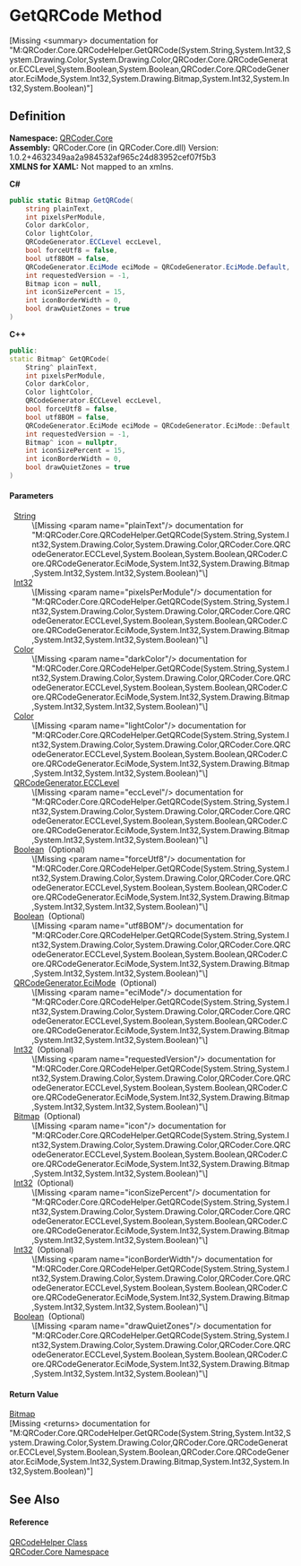 # GetQRCode Method


\[Missing &lt;summary&gt; documentation for "M:QRCoder.Core.QRCodeHelper.GetQRCode(System.String,System.Int32,System.Drawing.Color,System.Drawing.Color,QRCoder.Core.QRCodeGenerator.ECCLevel,System.Boolean,System.Boolean,QRCoder.Core.QRCodeGenerator.EciMode,System.Int32,System.Drawing.Bitmap,System.Int32,System.Int32,System.Boolean)"\]



## Definition
**Namespace:** <a href="N_QRCoder_Core.md">QRCoder.Core</a>  
**Assembly:** QRCoder.Core (in QRCoder.Core.dll) Version: 1.0.2+4632349aa2a984532af965c24d83952cef07f5b3  
**XMLNS for XAML:** Not mapped to an xmlns.

**C#**
``` C#
public static Bitmap GetQRCode(
	string plainText,
	int pixelsPerModule,
	Color darkColor,
	Color lightColor,
	QRCodeGenerator.ECCLevel eccLevel,
	bool forceUtf8 = false,
	bool utf8BOM = false,
	QRCodeGenerator.EciMode eciMode = QRCodeGenerator.EciMode.Default,
	int requestedVersion = -1,
	Bitmap icon = null,
	int iconSizePercent = 15,
	int iconBorderWidth = 0,
	bool drawQuietZones = true
)
```
**C++**
``` C++
public:
static Bitmap^ GetQRCode(
	String^ plainText, 
	int pixelsPerModule, 
	Color darkColor, 
	Color lightColor, 
	QRCodeGenerator.ECCLevel eccLevel, 
	bool forceUtf8 = false, 
	bool utf8BOM = false, 
	QRCodeGenerator.EciMode eciMode = QRCodeGenerator.EciMode::Default, 
	int requestedVersion = -1, 
	Bitmap^ icon = nullptr, 
	int iconSizePercent = 15, 
	int iconBorderWidth = 0, 
	bool drawQuietZones = true
)
```



#### Parameters
<dl><dt>  <a href="https://learn.microsoft.com/dotnet/api/system.string" target="_blank" rel="noopener noreferrer">String</a></dt><dd>\[Missing &lt;param name="plainText"/&gt; documentation for "M:QRCoder.Core.QRCodeHelper.GetQRCode(System.String,System.Int32,System.Drawing.Color,System.Drawing.Color,QRCoder.Core.QRCodeGenerator.ECCLevel,System.Boolean,System.Boolean,QRCoder.Core.QRCodeGenerator.EciMode,System.Int32,System.Drawing.Bitmap,System.Int32,System.Int32,System.Boolean)"\]</dd><dt>  <a href="https://learn.microsoft.com/dotnet/api/system.int32" target="_blank" rel="noopener noreferrer">Int32</a></dt><dd>\[Missing &lt;param name="pixelsPerModule"/&gt; documentation for "M:QRCoder.Core.QRCodeHelper.GetQRCode(System.String,System.Int32,System.Drawing.Color,System.Drawing.Color,QRCoder.Core.QRCodeGenerator.ECCLevel,System.Boolean,System.Boolean,QRCoder.Core.QRCodeGenerator.EciMode,System.Int32,System.Drawing.Bitmap,System.Int32,System.Int32,System.Boolean)"\]</dd><dt>  <a href="https://learn.microsoft.com/dotnet/api/system.drawing.color" target="_blank" rel="noopener noreferrer">Color</a></dt><dd>\[Missing &lt;param name="darkColor"/&gt; documentation for "M:QRCoder.Core.QRCodeHelper.GetQRCode(System.String,System.Int32,System.Drawing.Color,System.Drawing.Color,QRCoder.Core.QRCodeGenerator.ECCLevel,System.Boolean,System.Boolean,QRCoder.Core.QRCodeGenerator.EciMode,System.Int32,System.Drawing.Bitmap,System.Int32,System.Int32,System.Boolean)"\]</dd><dt>  <a href="https://learn.microsoft.com/dotnet/api/system.drawing.color" target="_blank" rel="noopener noreferrer">Color</a></dt><dd>\[Missing &lt;param name="lightColor"/&gt; documentation for "M:QRCoder.Core.QRCodeHelper.GetQRCode(System.String,System.Int32,System.Drawing.Color,System.Drawing.Color,QRCoder.Core.QRCodeGenerator.ECCLevel,System.Boolean,System.Boolean,QRCoder.Core.QRCodeGenerator.EciMode,System.Int32,System.Drawing.Bitmap,System.Int32,System.Int32,System.Boolean)"\]</dd><dt>  <a href="T_QRCoder_Core_QRCodeGenerator_ECCLevel.md">QRCodeGenerator.ECCLevel</a></dt><dd>\[Missing &lt;param name="eccLevel"/&gt; documentation for "M:QRCoder.Core.QRCodeHelper.GetQRCode(System.String,System.Int32,System.Drawing.Color,System.Drawing.Color,QRCoder.Core.QRCodeGenerator.ECCLevel,System.Boolean,System.Boolean,QRCoder.Core.QRCodeGenerator.EciMode,System.Int32,System.Drawing.Bitmap,System.Int32,System.Int32,System.Boolean)"\]</dd><dt>  <a href="https://learn.microsoft.com/dotnet/api/system.boolean" target="_blank" rel="noopener noreferrer">Boolean</a>  (Optional)</dt><dd>\[Missing &lt;param name="forceUtf8"/&gt; documentation for "M:QRCoder.Core.QRCodeHelper.GetQRCode(System.String,System.Int32,System.Drawing.Color,System.Drawing.Color,QRCoder.Core.QRCodeGenerator.ECCLevel,System.Boolean,System.Boolean,QRCoder.Core.QRCodeGenerator.EciMode,System.Int32,System.Drawing.Bitmap,System.Int32,System.Int32,System.Boolean)"\]</dd><dt>  <a href="https://learn.microsoft.com/dotnet/api/system.boolean" target="_blank" rel="noopener noreferrer">Boolean</a>  (Optional)</dt><dd>\[Missing &lt;param name="utf8BOM"/&gt; documentation for "M:QRCoder.Core.QRCodeHelper.GetQRCode(System.String,System.Int32,System.Drawing.Color,System.Drawing.Color,QRCoder.Core.QRCodeGenerator.ECCLevel,System.Boolean,System.Boolean,QRCoder.Core.QRCodeGenerator.EciMode,System.Int32,System.Drawing.Bitmap,System.Int32,System.Int32,System.Boolean)"\]</dd><dt>  <a href="T_QRCoder_Core_QRCodeGenerator_EciMode.md">QRCodeGenerator.EciMode</a>  (Optional)</dt><dd>\[Missing &lt;param name="eciMode"/&gt; documentation for "M:QRCoder.Core.QRCodeHelper.GetQRCode(System.String,System.Int32,System.Drawing.Color,System.Drawing.Color,QRCoder.Core.QRCodeGenerator.ECCLevel,System.Boolean,System.Boolean,QRCoder.Core.QRCodeGenerator.EciMode,System.Int32,System.Drawing.Bitmap,System.Int32,System.Int32,System.Boolean)"\]</dd><dt>  <a href="https://learn.microsoft.com/dotnet/api/system.int32" target="_blank" rel="noopener noreferrer">Int32</a>  (Optional)</dt><dd>\[Missing &lt;param name="requestedVersion"/&gt; documentation for "M:QRCoder.Core.QRCodeHelper.GetQRCode(System.String,System.Int32,System.Drawing.Color,System.Drawing.Color,QRCoder.Core.QRCodeGenerator.ECCLevel,System.Boolean,System.Boolean,QRCoder.Core.QRCodeGenerator.EciMode,System.Int32,System.Drawing.Bitmap,System.Int32,System.Int32,System.Boolean)"\]</dd><dt>  <a href="https://learn.microsoft.com/dotnet/api/system.drawing.bitmap" target="_blank" rel="noopener noreferrer">Bitmap</a>  (Optional)</dt><dd>\[Missing &lt;param name="icon"/&gt; documentation for "M:QRCoder.Core.QRCodeHelper.GetQRCode(System.String,System.Int32,System.Drawing.Color,System.Drawing.Color,QRCoder.Core.QRCodeGenerator.ECCLevel,System.Boolean,System.Boolean,QRCoder.Core.QRCodeGenerator.EciMode,System.Int32,System.Drawing.Bitmap,System.Int32,System.Int32,System.Boolean)"\]</dd><dt>  <a href="https://learn.microsoft.com/dotnet/api/system.int32" target="_blank" rel="noopener noreferrer">Int32</a>  (Optional)</dt><dd>\[Missing &lt;param name="iconSizePercent"/&gt; documentation for "M:QRCoder.Core.QRCodeHelper.GetQRCode(System.String,System.Int32,System.Drawing.Color,System.Drawing.Color,QRCoder.Core.QRCodeGenerator.ECCLevel,System.Boolean,System.Boolean,QRCoder.Core.QRCodeGenerator.EciMode,System.Int32,System.Drawing.Bitmap,System.Int32,System.Int32,System.Boolean)"\]</dd><dt>  <a href="https://learn.microsoft.com/dotnet/api/system.int32" target="_blank" rel="noopener noreferrer">Int32</a>  (Optional)</dt><dd>\[Missing &lt;param name="iconBorderWidth"/&gt; documentation for "M:QRCoder.Core.QRCodeHelper.GetQRCode(System.String,System.Int32,System.Drawing.Color,System.Drawing.Color,QRCoder.Core.QRCodeGenerator.ECCLevel,System.Boolean,System.Boolean,QRCoder.Core.QRCodeGenerator.EciMode,System.Int32,System.Drawing.Bitmap,System.Int32,System.Int32,System.Boolean)"\]</dd><dt>  <a href="https://learn.microsoft.com/dotnet/api/system.boolean" target="_blank" rel="noopener noreferrer">Boolean</a>  (Optional)</dt><dd>\[Missing &lt;param name="drawQuietZones"/&gt; documentation for "M:QRCoder.Core.QRCodeHelper.GetQRCode(System.String,System.Int32,System.Drawing.Color,System.Drawing.Color,QRCoder.Core.QRCodeGenerator.ECCLevel,System.Boolean,System.Boolean,QRCoder.Core.QRCodeGenerator.EciMode,System.Int32,System.Drawing.Bitmap,System.Int32,System.Int32,System.Boolean)"\]</dd></dl>

#### Return Value
<a href="https://learn.microsoft.com/dotnet/api/system.drawing.bitmap" target="_blank" rel="noopener noreferrer">Bitmap</a>  
\[Missing &lt;returns&gt; documentation for "M:QRCoder.Core.QRCodeHelper.GetQRCode(System.String,System.Int32,System.Drawing.Color,System.Drawing.Color,QRCoder.Core.QRCodeGenerator.ECCLevel,System.Boolean,System.Boolean,QRCoder.Core.QRCodeGenerator.EciMode,System.Int32,System.Drawing.Bitmap,System.Int32,System.Int32,System.Boolean)"\]

## See Also


#### Reference
<a href="T_QRCoder_Core_QRCodeHelper.md">QRCodeHelper Class</a>  
<a href="N_QRCoder_Core.md">QRCoder.Core Namespace</a>  
